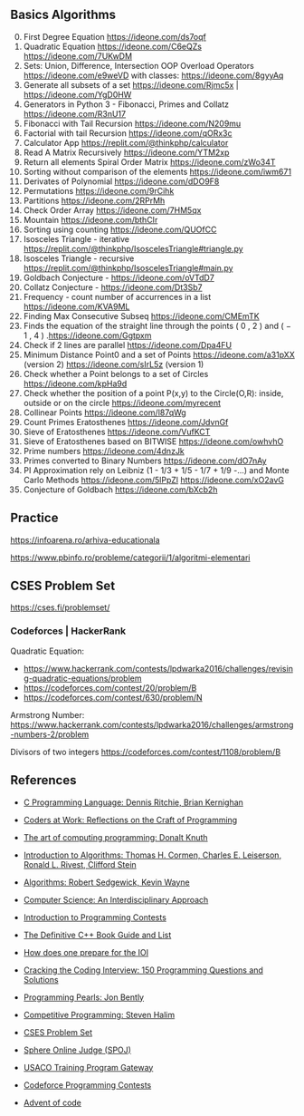 ## Basics Algorithms
 0. First Degree Equation https://ideone.com/ds7oqf
 0. Quadratic Equation https://ideone.com/C6eQZs https://ideone.com/7UKwDM
 1. Sets: Union, Difference, Intersection OOP Overload Operators https://ideone.com/e9weVD with classes: https://ideone.com/8gyyAq
 2. Generate all subsets of a set https://ideone.com/Rjmc5x | https://ideone.com/YgD0HW
 3. Generators in Python 3 - Fibonacci, Primes and Collatz https://ideone.com/R3nU17
 4. Fibonacci with Tail Recursion https://ideone.com/N209mu
 5. Factorial with tail Recursion https://ideone.com/qORx3c
 6. Calculator App https://replit.com/@thinkphp/calculator
 7. Read A Matrix Recursively https://ideone.com/YTM2xp
 8. Return all elements Spiral Order Matrix https://ideone.com/zWo34T
 9. Sorting without comparison of the elements https://ideone.com/iwm671
10. Derivates of Polynomial https://ideone.com/dDO9F8
11. Permutations https://ideone.com/9rCihk
12. Partitions https://ideone.com/2RPrMh
13. Check Order Array https://ideone.com/7HM5qx
14. Mountain https://ideone.com/bthCIr
15. Sorting using counting https://ideone.com/QUOfCC
16. Isosceles Triangle - iterative https://replit.com/@thinkphp/IsoscelesTriangle#triangle.py
17. Isosceles Triangle - recursive https://replit.com/@thinkphp/IsoscelesTriangle#main.py
18. Goldbach Conjecture - https://ideone.com/oVTdD7
19. Collatz Conjecture - https://ideone.com/Dt3Sb7
20. Frequency - count number of accurrences in a list https://ideone.com/KVA9ML
21. Finding Max Consecutive Subseq https://ideone.com/CMEmTK
22. Finds the equation of the straight line through the points  ( 0 , 2 )  and  ( − 1 , 4 ) .https://ideone.com/Ggtpxm
23. Check if 2 lines are parallel https://ideone.com/Dpa4FU
24. Minimum Distance Point0 and a set of Points https://ideone.com/a31pXX (version 2) https://ideone.com/sIrL5z (version 1)
25. Check whether a Point belongs to a set of Circles https://ideone.com/kpHa9d
26. Check whether the position of a point P(x,y) to the Circle(O,R): inside, outside or on the circle https://ideone.com/myrecent
27. Collinear Points https://ideone.com/l87qWg
28. Count Primes Eratosthenes https://ideone.com/JdvnGf
29. Sieve of Eratosthenes https://ideone.com/VufKCT
30. Sieve of Eratosthenes based on BITWISE https://ideone.com/owhvhO
31. Prime numbers https://ideone.com/4dnzJk
32. Primes converted to Binary Numbers https://ideone.com/dO7nAy
33. PI Approximation rely on Leibniz (1  - 1/3 + 1/5 - 1/7 + 1/9 -...) and Monte Carlo Methods https://ideone.com/5lPpZl https://ideone.com/xO2avG
34. Conjecture of Goldbach https://ideone.com/bXcb2h

## Practice

https://infoarena.ro/arhiva-educationala

https://www.pbinfo.ro/probleme/categorii/1/algoritmi-elementari

## CSES Problem Set

https://cses.fi/problemset/

### Codeforces | HackerRank

Quadratic Equation: 
* https://www.hackerrank.com/contests/lpdwarka2016/challenges/revising-quadratic-equations/problem 
* https://codeforces.com/contest/20/problem/B
* https://codeforces.com/contest/630/problem/N

Armstrong Number: https://www.hackerrank.com/contests/lpdwarka2016/challenges/armstrong-numbers-2/problem

Divisors of two integers https://codeforces.com/contest/1108/problem/B

## References

<ul>
  <li>
    <p><a href="https://kremlin.cc/k&amp;r.pdf">C Programming Language: Dennis Ritchie, Brian Kernighan</a></p>
  </li>
  <li>
    <p><a href="https://www.amazon.com/Coders-Work-Reflections-Craft-Programming/dp/1430219483">Coders at Work: Reflections on the Craft of Programming</a></p>
  </li>
  <li>
    <p><a href="https://www.amazon.com/Computer-Programming-Volumes-1-4A-Boxed/dp/0321751043">The art of computing programming: Donalt Knuth</a></p>
  </li>
  <li>
    <p><a href="https://www.amazon.com/Introduction-Algorithms-Thomas-H-Cormen/dp/0262033844/">Introduction to Algorithms: Thomas H. Cormen, Charles E. Leiserson, Ronald L. Rivest, Clifford Stein</a></p>
  </li>
  <li>
    <p><a href="https://www.amazon.com/Algorithms-4th-Robert-Sedgewick/dp/032157351X/">Algorithms: Robert Sedgewick, Kevin Wayne</a></p>
  </li>
  <li>
    <p><a href="https://www.amazon.com/Computer-Science-Interdisciplinary-Robert-Sedgewick/dp/0134076427">Computer Science: An Interdisciplinary Approach</a></p>
  </li>
  <li>
    <p><a href="https://web.stanford.edu/class/cs97si/">Introduction to Programming Contests</a></p>
  </li>
  <li>
    <p><a href="https://stackoverflow.com/questions/388242/the-definitive-c-book-guide-and-list">The Definitive C++ Book Guide and List</a></p>
  </li>
  <li>
    <p><a href="https://www.quora.com/How-does-one-prepare-for-the-IOI-Aiming-for-gold/answer/Brian-Bi">How does one prepare for the IOI</a></p>
  </li>
  <li>
    <p><a href="https://www.amazon.com/Cracking-Coding-Interview-Programming-Questions/dp/098478280X">Cracking the Coding Interview: 150 Programming Questions and Solutions</a></p>
  </li>
  <li>
    <p><a href="https://www.amazon.com/Programming-Pearls-2nd-Jon-Bentley/dp/0201657880">Programming Pearls: Jon Bently</a></p>
  </li>
  <li>
    <p><a href="https://cpbook.net/details">Competitive Programming: Steven Halim</a></p>
  </li>
  <li>
    <p><a href="https://cses.fi/problemset/user/166019/">CSES Problem Set</a></p>
  </li>
  <li>
    <p><a href="https://www.spoj.com/">Sphere Online Judge (SPOJ)</a></p>
  </li>
  <li>
    <p><a href="https://train.usaco.org/">USACO Training Program Gateway</a></p>
  </li>
  <li>
    <p><a href="https://codeforces.com/profile/thinkphp">Codeforce Programming Contests</a></p>
  </li>
  <li>
    <p><a href="https://adventofcode.com/">Advent of code</a></p>
  </li>
</ul>

